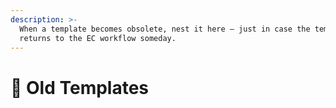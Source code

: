 ```yaml
---
description: >-
  When a template becomes obsolete, nest it here — just in case the template
  returns to the EC workflow someday.
---
```


# 📜 Old Templates

